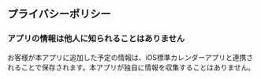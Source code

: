  <!----- main ----->
 <article>
 <h1>プライバシーポリシー</h1>
 <section>
 <h3>アプリの情報は他人に知られることはありません</h3>
 <p>お客様が本アプリに追加した予定の情報は、iOS標準カレンダーアプリと連携されることで保存されます。本アプリが独自に情報を収集することはありません。</p>
 </section>
 </article>
 <!----- /main ----->
